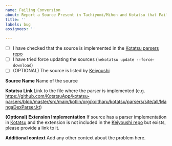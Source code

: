 ```yaml
---
name: Failing Conversion
about: Report a Source Present in Tachiyomi/Mihon and Kotatsu that Fails to Convert
title: ''
labels: bug
assignees: ''

---
```


- [ ] I have checked that the source is implemented in the [Kotatsu parsers repo](https://github.com/KotatsuApp/kotatsu-parsers)
- [ ] I have tried force updating the sources (`nekotatsu update --force-download`)
- [ ] (OPTIONAL) The source is listed by [Keiyoushi](https://keiyoushi.github.io/extensions/)

**Source Name**
Name of the source

**Kotatsu Link**
Link to the file where the parser is implemented
(e.g. https://github.com/KotatsuApp/kotatsu-parsers/blob/master/src/main/kotlin/org/koitharu/kotatsu/parsers/site/all/MangaDexParser.kt)

**(Optional) Extension Implementation**
If source has a parser implementation in [Kotatsu](https://github.com/keiyoushi/extensions) and the extension is not included in the [Keiyoushi repo](https://github.com/keiyoushi/extensions) but exists, please provide a link to it.

**Additional context**
Add any other context about the problem here.
